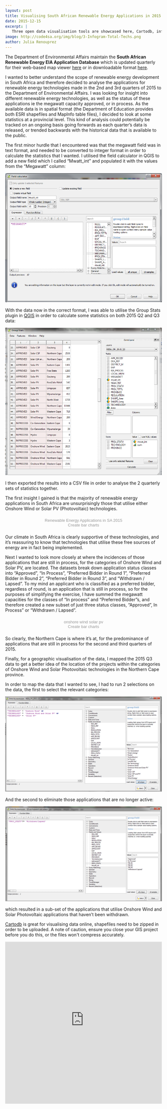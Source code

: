 ```yaml
---
layout: post
title: Visualising South African Renewable Energy Applications in 2015
date: 2015-12-15
excerpt: |
   Three open data visualisation tools are showcased here, Cartodb, infogr.am, and QGIS, with some handy tips in overcoming simple hurdles in the analysis process.
image: http://code4sa.org/img/blog/3-Infogram-Total-Techs.png
author: Julia Renouprez
---
```


The Department of Environmental Affairs maintain the **South African Renewable Energy EIA Application Database** which is updated quarterly for their web-based map viewer [here](https://www.environment.gov.za/mapsgraphics) or in downloadable format [here](http://egis.environment.gov.za/Download.aspx?m=25#).

I wanted to better understand the scope of renewable energy development in South Africa and therefore decided to analyse the applications for renewable energy technologies made in the 2nd and 3rd quarters of 2015 to the Department of Environmental Affairs.  I was looking for insight into different renewable energy technologies, as well as the status of these applications ie the megawatt capacity approved, or in process.  As the available data is in spatial format (the Department of Education provides both ESRI shapefiles and MapInfo table files), I decided to look at some statistics at a provincial level.  This kind of analysis could potentially be tracked on an ongoing basis going forwards as each quarter’s data is released, or trended backwards with the historical data that is available to the public.

The first minor hurdle that I encountered was that the megawatt field was in text format, and needed to be converted to integer format in order to calculate the statistics that I wanted.  I utilised the field calculator in QGIS to add a new field which I called “Mwatt_int” and populated it with the values from the “Megawatt” column:

<a href="http://code4sa.org/img/blog/1-Field-calc.png" target="_blank"><img src="/img/blog/1-Field-calc.png"></a>

With the data now in the correct format, I was able to utilise the Group Stats plugin in [QGIS](www.qgis.co.za) in order to calculate some statistics on both 2015 Q2 and Q3 data:

<a href="http://code4sa.org/img/blog/2-Group-Stats.png" target="_blank"><img src="/img/blog/2-Group-Stats.png"></a>

I then exported the results into a CSV file in order to analyse the 2 quarterly sets of statistics together.

The first insight I gained is that the majority of renewable energy applications in South Africa are unsurprisingly those that utilise either Onshore Wind or Solar PV (Photovoltaic) technologies. 

<script id="infogram_0_renewable_energy_applications_in_sa_2015" title="Renewable Energy Applications in SA 2015" src="//e.infogr.am/js/embed.js?xpR" type="text/javascript"></script><div style="width:100%;padding:8px 0;font-family:Arial;font-size:13px;line-height:15px;text-align:center;"><a target="_blank" href="https://infogr.am/renewable_energy_applications_in_sa_2015" style="color:#989898;text-decoration:none;">Renewable Energy Applications in SA 2015</a><br><a style="color:#989898;text-decoration:none;" href="http://charts.infogr.am/bar-chart?utm_source=embed_bottom&utm_medium=seo&utm_campaign=bar_chart" target="_blank">Create bar charts</a></div>

Our climate in South Africa is clearly supportive of these technologies, and it’s reassuring to know that technologies that utilise these free sources of energy are in fact being implemented.

Next I wanted to look more closely at where the incidences of those applications that are still in process, for the categories of Onshore Wind and Solar PV, are located.  The datasets break down application status classes into “Approved”, “In Process”, “Preferred Bidder in Round 1”, “Preferred Bidder in Round 2”, “Preferred Bidder in Round 3”, and “Withdrawn / Lapsed”.  To my mind an applicant who is classified as a preferred bidder, regardless of round, is an application that is still in process, so for the purposes of simplifying the exercise, I have summed the megawatt capacities for the classes of “In process” and “Preferred Bidder”s, and therefore created a new subset of just three status classes, “Approved”, In Process” or “Withdrawn / Lapsed”.

<script id="infogram_0_onshore_wind_solar_pv" title="onshore wind solar pv" src="//e.infogr.am/js/embed.js?KHg" type="text/javascript"></script><div style="width:100%;padding:8px 0;font-family:Arial;font-size:13px;line-height:15px;text-align:center;"><a target="_blank" href="https://infogr.am/onshore_wind_solar_pv" style="color:#989898;text-decoration:none;">onshore wind solar pv</a><br><a style="color:#989898;text-decoration:none;" href="http://charts.infogr.am/bar-chart?utm_source=embed_bottom&utm_medium=seo&utm_campaign=bar_chart" target="_blank">Create bar charts</a></div>

So clearly, the Northern Cape is where it’s at, for the predominance of applications that are still in process for the second and third quarters of 2015.

Finally, for a geographic visualisation of the data, I mapped the 2015 Q3 data to get a better idea of the location of the projects within the categories of Onshore Wind and Solar Photovoltaic technologies in the Northern Cape province.

In order to map the data that I wanted to see, I had to run 2 selections on the data, the first to select the relevant categories:

<a href="http://code4sa.org/img/blog/5-query-to-map-2-cats.png" target="_blank"><img src="/img/blog/5-query-to-map-2-cats.png"></a>

And the second to eliminate those applications that are no longer active:

<a href="http://code4sa.org/img/blog/6-query-to-map-not-active.png" target="_blank"><img src="/img/blog/6-query-to-map-not-active.png"></a>

which resulted in a sub-set of the applications that utilise Onshore Wind and Solar Photovoltaic applications that haven’t been withdrawn. 

[Cartodb](https://cartodb.com/) is great for visualising data online, shapefiles need to be zipped in order to be uploaded.  A note of caution, ensure you close your GIS project before you do this, or the files won't compress accurately.

<iframe width="100%" height="520" frameborder="0" src="https://juliarenouprez.cartodb.com/viz/03da4c56-8df1-11e5-addd-0e3ff518bd15/embed_map" allowfullscreen webkitallowfullscreen mozallowfullscreen oallowfullscreen msallowfullscreen></iframe>






